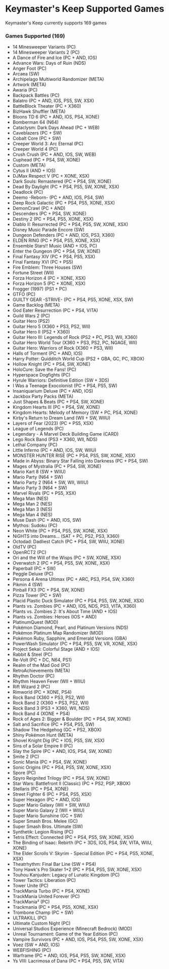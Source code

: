# Keymaster's Keep Supported Games

Keymaster's Keep currently supports 169 games

### Games Supported (169)
* 14 Minesweeper Variants (PC)
* 14 Minesweeper Variants 2 (PC)
* A Dance of Fire and Ice (PC + AND, IOS)
* Advance Wars: Days of Ruin (NDS)
* Anger Foot (PC)
* Arcaea (SW)
* Archipelago Multiworld Randomizer (META)
* Artwork (META)
* Awaria (PC)
* Backpack Battles (PC)
* Balatro (PC + AND, IOS, PS5, SW, XSX)
* BattleBlock Theater (PC + X360)
* BizHawk Shuffler (META)
* Bloons TD 6 (PC + AND, IOS, PS4, XONE)
* Bomberman 64 (N64)
* Cataclysm: Dark Days Ahead (PC + WEB)
* Caveblazers (PC + SW)
* Cobalt Core (PC + SW)
* Creeper World 3: Arc Eternal (PC)
* Creeper World 4 (PC)
* Crush Crush (PC + AND, IOS, SW, WEB)
* Cuphead (PC + PS4, SW, XONE)
* Custom (META)
* Cytus II (AND + IOS)
* DJMax Respect V (PC + XONE, XSX)
* Dark Souls: Remastered (PC + PS4, SW, XONE)
* Dead By Daylight (PC + PS4, PS5, SW, XONE, XSX)
* Deadlock (PC)
* Deemo -Reborn- (PC + AND, IOS, PS4, SW)
* Deep Rock Galactic (PC + PS4, PS5, XONE, XSX)
* DemonCrawl (PC + AND)
* Descenders (PC + PS4, SW, XONE)
* Destiny 2 (PC + PS4, PS5, XONE, XSX)
* Diablo II: Resurrected (PC + PS4, PS5, SW, XONE, XSX)
* Disney Music Parade Encore (SW)
* Dungeon Defenders (PC + AND, IOS, PS3, X360)
* ELDEN RING (PC + PS4, PS5, XONE, XSX)
* Ensemble Stars!! Music (AND + IOS, PC)
* Enter the Gungeon (PC + PS4, SW, XONE)
* Final Fantasy XIV (PC + PS4, PS5, XSX)
* Final Fantasy XVI (PC + PS5)
* Fire Emblem: Three Houses (SW)
* Fortune Street (WII)
* Forza Horizon 4 (PC + XONE, XSX)
* Forza Horizon 5 (PC + XONE, XSX)
* Frogger (1997) (PS1 + PC)
* GTFO (PC)
* GUILTY GEAR -STRIVE- (PC + PS4, PS5, XONE, XSX, SW)
* Game Backlog (META)
* God Eater Resurrection (PC + PS4, VITA)
* Guild Wars 2 (PC)
* Guitar Hero (PS2)
* Guitar Hero 5 (X360 + PS3, PS2, WII)
* Guitar Hero II (PS2 + X360)
* Guitar Hero III: Legends of Rock (PS2 + PC, PS3, WII, X360)
* Guitar Hero World Tour (X360 + PS3, PS2, PC, NGAGE, WII)
* Guitar Hero: Warriors of Rock (X360 + PS3, WII)
* Halls of Torment (PC + AND, IOS)
* Harry Potter: Quidditch World Cup (PS2 + GBA, GC, PC, XBOX)
* Hollow Knight (PC + PS4, SW, XONE)
* HoloCure: Save the Fans! (PC)
* Hyperspace Dogfights (PC)
* Hyrule Warriors: Definitive Edition (SW + 3DS)
* I Was a Teenage Exocolonist (PC + PS4, PS5, SW)
* Insaniquarium Deluxe (PC + AND, IOS)
* Jackbox Party Packs (META)
* Just Shapes & Beats (PC + PS4, SW, XONE)
* Kingdom Hearts III (PC + PS4, SW, XONE)
* Kingdom Hearts: Melody of Memory (SW + PC, PS4, XONE)
* Kirby's Return to Dream Land (WII + SW, WIIU)
* Layers of Fear (2023) (PC + PS5, XSX)
* League of Legends (PC)
* Legendary - A Marvel Deck Building Game (CARD)
* Lego Rock Band (PS3 + X360, WII, NDS)
* Lethal Company (PC)
* Little Inferno (PC + AND, IOS, SW, WIIU)
* MONSTER HUNTER RISE (PC + PS4, PS5, SW, XONE, XSX)
* Made in Abyss: Binary Star Falling into Darkness (PC + PS4, SW)
* Mages of Mystralia (PC + PS4, SW, XONE)
* Mario Kart 8 (SW + WIIU)
* Mario Party (N64 + SW)
* Mario Party 2 (N64 + SW, WII, WIIU)
* Mario Party 3 (N64 + SW)
* Marvel Rivals (PC + PS5, XSX)
* Mega Man (NES)
* Mega Man 2 (NES)
* Mega Man 3 (NES)
* Mega Man 4 (NES)
* Muse Dash (PC + AND, IOS, SW)
* Mythos: Sudoku (PC)
* Neon White (PC + PS4, PS5, SW, XONE, XSX)
* NiGHTS into Dreams... (SAT + PC, PS2, PS3, X360)
* Octodad: Dadliest Catch (PC + PS4, SW, WIIU, XONE)
* OldTV (PC)
* OpenRCT2 (PC)
* Ori and the Will of the Wisps (PC + SW, XONE, XSX)
* Overwatch 2 (PC + PS4, PS5, SW, XONE, XSX)
* Paperball (PC + SW)
* Peggle Deluxe (PC)
* Persona 4 Arena Ultimax (PC + ARC, PS3, PS4, SW, X360)
* Pikmin 4 (SW)
* Pinball FX3 (PC + PS4, SW, XONE)
* Pizza Tower (PC + SW)
* Placid Plastic Duck Simulator (PC + PS4, PS5, SW, XONE, XSX)
* Plants vs. Zombies (PC + AND, IOS, NDS, PS3, VITA, X360)
* Plants vs. Zombies 2: It's About Time (AND + IOS)
* Plants vs. Zombies: Heroes (IOS + AND)
* PlatinumQuest (MOD)
* Pokémon Diamond, Pearl, and Platinum Versions (NDS)
* Pokémon Platinum Map Randomizer (MOD)
* Pokémon Ruby, Sapphire, and Emerald Versions (GBA)
* PowerWash Simulator (PC + PS4, PS5, SW, VR, XONE, XSX)
* Project Sekai: Colorful Stage (AND + IOS)
* Rabbit & Steel (PC)
* Re-Volt (PC + DC, N64, PS1)
* Realm of the Mad God (PC)
* RetroAchievements (META)
* Rhythm Doctor (PC)
* Rhythm Heaven Fever (WII + WIIU)
* Rift Wizard 2 (PC)
* Rimworld (PC + XONE, PS4)
* Rock Band (X360 + PS3, PS2, WII)
* Rock Band 2 (X360 + PS3, PS2, WII)
* Rock Band 3 (PS3 + X360, WII, NDS)
* Rock Band 4 (XONE + PS4)
* Rock of Ages 2: Bigger & Boulder (PC + PS4, SW, XONE)
* Salt and Sacrifice (PC + PS4, PS5, SW)
* Shadow The Hedgehog (GC + PS2, XBOX)
* Shiny Pokémon Hunt (META)
* Shovel Knight Dig (PC + IOS, PS5, SW, XSX)
* Sins of a Solar Empire II (PC)
* Slay the Spire (PC + AND, IOS, PS4, SW, XONE)
* Smite 2 (PC)
* Sonic Mania (PC + PS4, SW, XONE)
* Sonic Origins (PC + PS4, PS5, SW, XONE, XSX)
* Spore (PC)
* Spyro Reignited Trilogy (PC + PS4, SW, XONE)
* Star Wars: Battlefront II (Classic) (PC + PS2, PSP, XBOX)
* Stellaris (PC + PS4, XONE)
* Street Fighter 6 (PC + PS4, PS5, XSX)
* Super Hexagon (PC + AND, IOS)
* Super Mario Galaxy (WII + SW, WIIU)
* Super Mario Galaxy 2 (WII + WIIU)
* Super Mario Sunshine (GC + SW)
* Super Smash Bros. Melee (GC)
* Super Smash Bros. Ultimate (SW)
* Synthetik: Legion Rising (PC)
* Tetris Effect: Connected (PC + PS4, PS5, SW, XONE, XSX)
* The Binding of Isaac: Rebirth (PC + 3DS, IOS, PS4, SW, VITA, WIIU, XONE)
* The Elder Scrolls V: Skyrim - Special Edition (PC + PS4, PS5, XONE, XSX)
* Theatrhythm: Final Bar Line (SW + PS4)
* Tony Hawk's Pro Skater 1+2 (PC + PS4, PS5, SW, XONE, XSX)
* Touhou Kanjuden: Legacy of Lunatic Kingdom (PC)
* Tower Tactics: Liberation (PC)
* Tower Unite (PC)
* TrackMania Turbo (PC + PS4, XONE)
* TrackMania United Forever (PC)
* TrackMania² (PC)
* Trackmania (PC + PS4, PS5, XONE, XSX)
* Trombone Champ (PC + SW)
* ULTRAKILL (PC)
* Ultimate Custom Night (PC)
* Universal Studios Experience (Minecraft Bedrock) (MOD)
* Unreal Tournament: Game of the Year Edition (PC)
* Vampire Survivors (PC + AND, IOS, PS4, PS5, SW, XONE, XSX)
* Voez (SW + AND, IOS)
* WEBFISHING (PC)
* Warframe (PC + AND, IOS, PS4, PS5, SW, XONE, XSX)
* Ys VIII: Lacrimosa of Dana (PC + PS4, PS5, SW, VITA)
